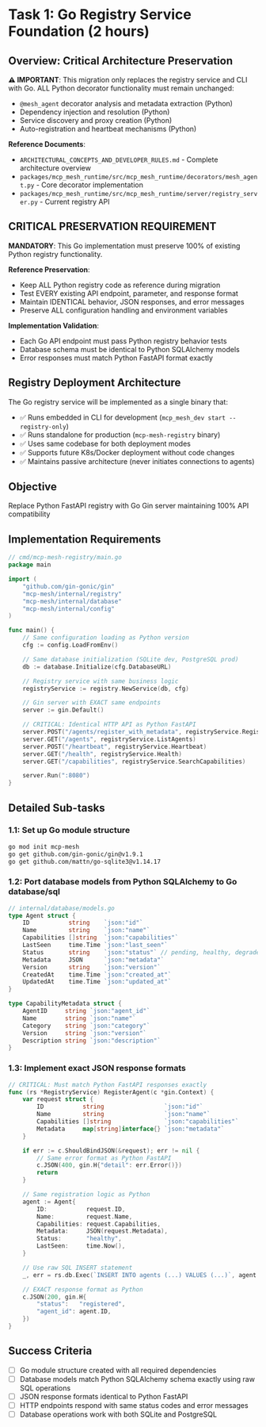 # Task 1: Go Registry Service Foundation (2 hours)

## Overview: Critical Architecture Preservation

**⚠️ IMPORTANT**: This migration only replaces the registry service and CLI with Go. ALL Python decorator functionality must remain unchanged:

- `@mesh_agent` decorator analysis and metadata extraction (Python)
- Dependency injection and resolution (Python)
- Service discovery and proxy creation (Python)
- Auto-registration and heartbeat mechanisms (Python)

**Reference Documents**:

- `ARCHITECTURAL_CONCEPTS_AND_DEVELOPER_RULES.md` - Complete architecture overview
- `packages/mcp_mesh_runtime/src/mcp_mesh_runtime/decorators/mesh_agent.py` - Core decorator implementation
- `packages/mcp_mesh_runtime/src/mcp_mesh_runtime/server/registry_server.py` - Current registry API

## CRITICAL PRESERVATION REQUIREMENT

**MANDATORY**: This Go implementation must preserve 100% of existing Python registry functionality.

**Reference Preservation**:

- Keep ALL Python registry code as reference during migration
- Test EVERY existing API endpoint, parameter, and response format
- Maintain IDENTICAL behavior, JSON responses, and error messages
- Preserve ALL configuration handling and environment variables

**Implementation Validation**:

- Each Go API endpoint must pass Python registry behavior tests
- Database schema must be identical to Python SQLAlchemy models
- Error responses must match Python FastAPI format exactly

## Registry Deployment Architecture

The Go registry service will be implemented as a single binary that:

- ✅ Runs embedded in CLI for development (`mcp_mesh_dev start --registry-only`)
- ✅ Runs standalone for production (`mcp-mesh-registry` binary)
- ✅ Uses same codebase for both deployment modes
- ✅ Supports future K8s/Docker deployment without code changes
- ✅ Maintains passive architecture (never initiates connections to agents)

## Objective

Replace Python FastAPI registry with Go Gin server maintaining 100% API compatibility

## Implementation Requirements

```go
// cmd/mcp-mesh-registry/main.go
package main

import (
    "github.com/gin-gonic/gin"
    "mcp-mesh/internal/registry"
    "mcp-mesh/internal/database"
    "mcp-mesh/internal/config"
)

func main() {
    // Same configuration loading as Python version
    cfg := config.LoadFromEnv()

    // Same database initialization (SQLite dev, PostgreSQL prod)
    db := database.Initialize(cfg.DatabaseURL)

    // Registry service with same business logic
    registryService := registry.NewService(db, cfg)

    // Gin server with EXACT same endpoints
    server := gin.Default()

    // CRITICAL: Identical HTTP API as Python FastAPI
    server.POST("/agents/register_with_metadata", registryService.RegisterAgent)
    server.GET("/agents", registryService.ListAgents)
    server.POST("/heartbeat", registryService.Heartbeat)
    server.GET("/health", registryService.Health)
    server.GET("/capabilities", registryService.SearchCapabilities)

    server.Run(":8080")
}
```

## Detailed Sub-tasks

### 1.1: Set up Go module structure

```bash
go mod init mcp-mesh
go get github.com/gin-gonic/gin@v1.9.1
go get github.com/mattn/go-sqlite3@v1.14.17
```

### 1.2: Port database models from Python SQLAlchemy to Go database/sql

```go
// internal/database/models.go
type Agent struct {
    ID           string    `json:"id"`
    Name         string    `json:"name"`
    Capabilities []string  `json:"capabilities"`
    LastSeen     time.Time `json:"last_seen"`
    Status       string    `json:"status"` // pending, healthy, degraded, expired
    Metadata     JSON      `json:"metadata"`
    Version      string    `json:"version"`
    CreatedAt    time.Time `json:"created_at"`
    UpdatedAt    time.Time `json:"updated_at"`
}

type CapabilityMetadata struct {
    AgentID     string `json:"agent_id"`
    Name        string `json:"name"`
    Category    string `json:"category"`
    Version     string `json:"version"`
    Description string `json:"description"`
}
```

### 1.3: Implement exact JSON response formats

```go
// CRITICAL: Must match Python FastAPI responses exactly
func (rs *RegistryService) RegisterAgent(c *gin.Context) {
    var request struct {
        ID           string                 `json:"id"`
        Name         string                 `json:"name"`
        Capabilities []string               `json:"capabilities"`
        Metadata     map[string]interface{} `json:"metadata"`
    }

    if err := c.ShouldBindJSON(&request); err != nil {
        // Same error format as Python FastAPI
        c.JSON(400, gin.H{"detail": err.Error()})
        return
    }

    // Same registration logic as Python
    agent := Agent{
        ID:           request.ID,
        Name:         request.Name,
        Capabilities: request.Capabilities,
        Metadata:     JSON(request.Metadata),
        Status:       "healthy",
        LastSeen:     time.Now(),
    }

    // Use raw SQL INSERT statement
    _, err = rs.db.Exec(`INSERT INTO agents (...) VALUES (...)`, agent.ID, agent.Name, ...)

    // EXACT response format as Python
    c.JSON(200, gin.H{
        "status":   "registered",
        "agent_id": agent.ID,
    })
}
```

## Success Criteria

- [ ] Go module structure created with all required dependencies
- [ ] Database models match Python SQLAlchemy schema exactly using raw SQL operations
- [ ] JSON response formats identical to Python FastAPI
- [ ] HTTP endpoints respond with same status codes and error messages
- [ ] Database operations work with both SQLite and PostgreSQL
